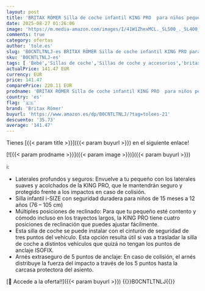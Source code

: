 ```yaml
---
layout: post
title: 'BRITAX RÖMER Silla de coche infantil KING PRO  para niños pequeños de 76 a 105 cm  i-Size  sin ISOFIX  15 meses - 4 años  Space Black'
date: 2025-08-27 01:26:06
image: 'https://m.media-amazon.com/images/I/41W1ZhexMCL._SL500_._SL400_.jpg'
comments: true
category: ofertas
author: 'tole.es'
slug: 'B0CNTLTNLJ-es BRITAX RÖMER Silla de coche infantil KING PRO para niños...'
sku: 'B0CNTLTNLJ-es'
tags: [ 'Bebé','Sillas de coche','Sillas de coche y accesorios','britax römer','coche','de','isofix','römer','silla','🇪🇸', ]
actualPrice: 141.47 EUR
currency: EUR
price: 141.47
comparePrice: 220.11 EUR
prodname: 'BRITAX RÖMER Silla de coche infantil KING PRO  para niños pequeños de 76 a 105 cm  i-Size  sin ISOFIX  15 meses - 4 años  Space Black'
country: 'es'
flag: '🇪🇸'
brand: 'Britax Römer'
buyurl: 'https://www.amazon.es/dp/B0CNTLTNLJ/?tag=tolees-21'
descuento: '35.73'
average: '141.47'
---
```


Tienes [{{< param title >}}]({{< param buyurl >}}) en el siguiente enlace!

[![{{< param prodname >}}]({{< param image >}})]({{< param buyurl >}})

ℹ️:

- Laterales profundos y seguros: Envuelve a tu pequeño con los laterales suaves y acolchados de la KING PRO, que le mantendrán seguro y protegido frente a los impactos en caso de colisión.
- Silla infantil i-SIZE con seguridad duradera para niños de 15 meses a 12 años (76 – 105 cm)
- Múltiples posiciones de reclinado: Para que tu pequeño esté contento y cómodo incluso en los trayectos largos, la KING PRO tiene cuatro posiciones de reclinación que puedes ajustar fácilmente.
- Esta silla de coche se puede instalar con el cinturón de seguridad de tres puntos del vehículo. Esta opción resulta útil si vas a trasladar la silla de coche a distintos vehículos que quizá no tengan los puntos de anclaje ISOFIX.
- Arnés extraseguro de 5 puntos de anclaje: En caso de colisión, el arnés distribuye la fuerza del impacto a través de los 5 puntos hasta la carcasa protectora del asiento.

[🛒 Accede a la oferta!!]({{< param buyurl >}})
{{<world>}}B0CNTLTNLJ{{</world>}}

